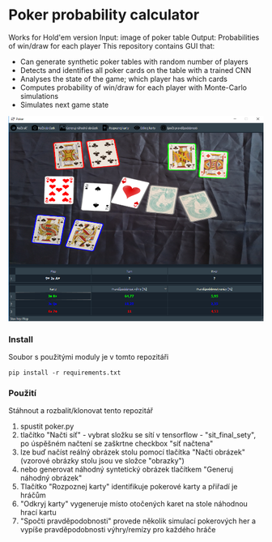 # Poker probability calculator
Works for Hold'em version
Input: image of poker table
Output: Probabilities of win/draw for each player
This repository contains GUI that:
* Can generate synthetic poker tables with random number of players
* Detects and identifies all poker cards on the table with a trained CNN
* Analyses the state of the game; which player has which cards
* Computes probability of win/draw for each player with Monte-Carlo simulations
* Simulates next game state

<p align="center"> 
<img src="https://raw.githubusercontent.com/hrdlickajan/DP/master/img/vzor.PNG">
</p>

### Install
Soubor s použitými moduly je v tomto repozitáři

```
pip install -r requirements.txt
```

### Použití
Stáhnout a rozbalit/klonovat tento repozitář
1. spustit poker.py
2. tlačítko "Načti síť" - vybrat složku se sítí v tensorflow - "sit_final_sety", po úspěšném načtení se zaškrtne checkbox "síť načtena"
3. lze buď načíst reálný obrázek stolu pomocí tlačítka "Načti obrázek" (vzorové obrázky stolu jsou ve složce "obrazky")
4. nebo generovat náhodný syntetický obrázek tlačítkem "Generuj náhodný obrázek"
5. Tlačítko "Rozpoznej karty" identifikuje pokerové karty a přiřadí je hráčům
6. "Odkryj karty" vygeneruje místo otočených karet na stole náhodnou hrací kartu
7. "Spočti pravděpodobnosti" provede několik simulací pokerových her a vypíše pravděpodobnosti výhry/remízy pro každého hráče
